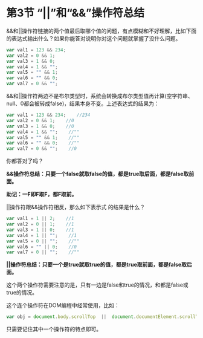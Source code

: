 # 第3节 “\|\|”和“&&”操作符总结

&&和\|\|操作符链接的两个值最后取哪个值的问题，有点模糊和不好理解，比如下面的表达式输出什么？如果你能答对说明你对这个问题就掌握了没什么问题。

```js
var val1 = 123 && 234; 
var val2 = 0 && 1;
var val3 = 1 && 0;
var val4 = 1 && ""; 
var val5 = "" && 1; 
var val6 = "" && 0; 
var val7 = 0 && "";
```

&&和\|\|操作符两边不是布尔类型时，系统会转换成布尔类型值再计算\(空字符串、null、0都会被转成false\)，结果本身不变。上述表达式的结果为：

```js
var val1 = 123 && 234;    //234
var val2 = 0 && 1;    //0
var val3 = 1 && 0;    //0
var val4 = 1 && "";    //""
var val5 = "" && 1;    //""
var val6 = "" && 0;    //""
var val7 = 0 && "";    //0
```

你都答对了吗？

**&&操作符总结：只要一个false就取false的值，都是true取后面，都是false取前面。**

**助记：一F即F取F，都F取前。**

\|\|操作符跟&&操作符相反，那么如下表示式 的结果是什么？

```js
var val1 = 1 || 2;    //1
var val2 = 0 || 1;    //1
var val3 = 1 || 0;    //1
var val4 = 1 || "";    //1
var val5 = 0 || "";    //""
var val6 = "" || 0;    //0
var val7 = 0 || "";    //""
```

**\|\|操作符总结：只要一个是true就取true的值，都是true取前面，都是false取后面。**

这个两个操作符需要注意的是，只有一边是false和true的情况，和都是false或true的情况。

这个连个操作符在DOM编程中经常使用，比如：

```js
var obj = document.body.scrollTop  ||  document.documentElement.scrollTop;
```

只需要记住其中一个操作符的特点即可。

